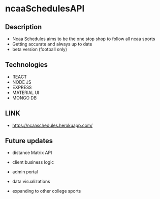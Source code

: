 # ncaaSchedulesAPI

## Description
 - Ncaa Schedules  aims to be the one stop shop to follow all ncaa sports
 - Getting accurate and always up to date 
 - beta version (football only)
 
## Technologies
 - REACT
 - NODE JS
 - EXPRESS
 - MATERIAL UI
 - MONGO DB

## LINK
 - https://ncaaschedules.herokuapp.com/   
 
## Future updates
- distance Matrix API

- client business logic

- admin portal

- data visualizations

- expanding to other college sports
